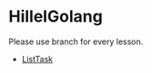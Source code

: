# HillelGolang
Please use branch for every lesson.
- [ListTask](https://github.com/DianaSun97/Golangithillel/tree/taskList)
